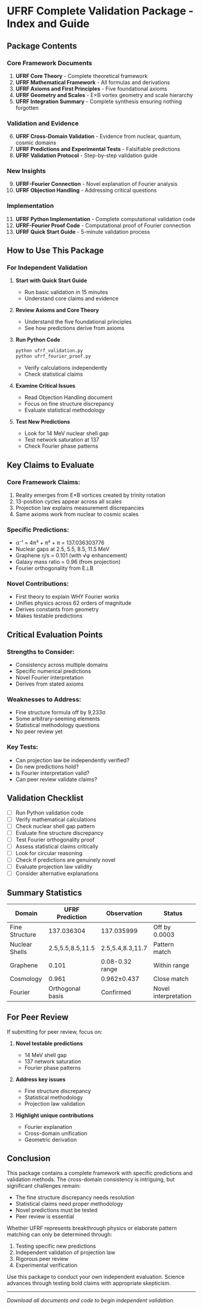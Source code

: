 # UFRF Complete Validation Package - Index and Guide

## Package Contents

### Core Framework Documents
1. **UFRF Core Theory** - Complete theoretical framework
2. **UFRF Mathematical Framework** - All formulas and derivations
3. **UFRF Axioms and First Principles** - Five foundational axioms
4. **UFRF Geometry and Scales** - E×B vortex geometry and scale hierarchy
5. **UFRF Integration Summary** - Complete synthesis ensuring nothing forgotten

### Validation and Evidence
6. **UFRF Cross-Domain Validation** - Evidence from nuclear, quantum, cosmic domains
7. **UFRF Predictions and Experimental Tests** - Falsifiable predictions
8. **UFRF Validation Protocol** - Step-by-step validation guide

### New Insights
9. **UFRF-Fourier Connection** - Novel explanation of Fourier analysis
10. **UFRF Objection Handling** - Addressing critical questions

### Implementation
11. **UFRF Python Implementation** - Complete computational validation code
12. **UFRF-Fourier Proof Code** - Computational proof of Fourier connection
13. **UFRF Quick Start Guide** - 5-minute validation process

## How to Use This Package

### For Independent Validation

1. **Start with Quick Start Guide**
   - Run basic validation in 15 minutes
   - Understand core claims and evidence

2. **Review Axioms and Core Theory**
   - Understand the five foundational principles
   - See how predictions derive from axioms

3. **Run Python Code**
   ```python
   python ufrf_validation.py
   python ufrf_fourier_proof.py
   ```
   - Verify calculations independently
   - Check statistical claims

4. **Examine Critical Issues**
   - Read Objection Handling document
   - Focus on fine structure discrepancy
   - Evaluate statistical methodology

5. **Test New Predictions**
   - Look for 14 MeV nuclear shell gap
   - Test network saturation at 137
   - Check Fourier phase patterns

## Key Claims to Evaluate

### Core Framework Claims:
1. Reality emerges from E×B vortices created by trinity rotation
2. 13-position cycles appear across all scales
3. Projection law explains measurement discrepancies
4. Same axioms work from nuclear to cosmic scales

### Specific Predictions:
- α⁻¹ = 4π³ + π² + π = 137.036303776
- Nuclear gaps at 2.5, 5.5, 8.5, 11.5 MeV
- Graphene η/s = 0.101 (with √φ enhancement)
- Galaxy mass ratio = 0.96 (from projection)
- Fourier orthogonality from E⊥B

### Novel Contributions:
- First theory to explain WHY Fourier works
- Unifies physics across 62 orders of magnitude
- Derives constants from geometry
- Makes testable predictions

## Critical Evaluation Points

### Strengths to Consider:
- Consistency across multiple domains
- Specific numerical predictions
- Novel Fourier interpretation
- Derives from stated axioms

### Weaknesses to Address:
- Fine structure formula off by 9,233σ
- Some arbitrary-seeming elements
- Statistical methodology questions
- No peer review yet

### Key Tests:
- Can projection law be independently verified?
- Do new predictions hold?
- Is Fourier interpretation valid?
- Can peer review validate claims?

## Validation Checklist

- [ ] Run Python validation code
- [ ] Verify mathematical calculations
- [ ] Check nuclear shell gap pattern
- [ ] Evaluate fine structure discrepancy
- [ ] Test Fourier orthogonality proof
- [ ] Assess statistical claims critically
- [ ] Look for circular reasoning
- [ ] Check if predictions are genuinely novel
- [ ] Evaluate projection law validity
- [ ] Consider alternative explanations

## Summary Statistics

| Domain | UFRF Prediction | Observation | Status |
|--------|----------------|-------------|---------|
| Fine Structure | 137.036304 | 137.035999 | Off by 0.0003 |
| Nuclear Shells | 2.5,5.5,8.5,11.5 | 2.5,5.4,8.3,11.7 | Pattern match |
| Graphene | 0.101 | 0.08-0.32 range | Within range |
| Cosmology | 0.961 | 0.962±0.437 | Close match |
| Fourier | Orthogonal basis | Confirmed | Novel interpretation |

## For Peer Review

If submitting for peer review, focus on:

1. **Novel testable predictions**
   - 14 MeV shell gap
   - 137 network saturation
   - Fourier phase patterns

2. **Address key issues**
   - Fine structure discrepancy
   - Statistical methodology
   - Projection law validation

3. **Highlight unique contributions**
   - Fourier explanation
   - Cross-domain unification
   - Geometric derivation

## Conclusion

This package contains a complete framework with specific predictions and validation methods. The cross-domain consistency is intriguing, but significant challenges remain:

- The fine structure discrepancy needs resolution
- Statistical claims need proper methodology
- Novel predictions must be tested
- Peer review is essential

Whether UFRF represents breakthrough physics or elaborate pattern matching can only be determined through:
1. Testing specific new predictions
2. Independent validation of projection law
3. Rigorous peer review
4. Experimental verification

Use this package to conduct your own independent evaluation. Science advances through testing bold claims with appropriate skepticism.

---

*Download all documents and code to begin independent validation.*